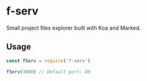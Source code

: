 # f-serv

Small project files explorer built with Koa and Marked.

## Usage

```js
const fServ = require('f-serv')

fServ(3000) // Default port: 80
```